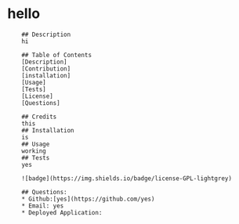# hello
        ## Description
        hi

        ## Table of Contents
        [Description]
        [Contribution]
        [installation]
        [Usage]
        [Tests]
        [License]
        [Questions]

        ## Credits
        this
        ## Installation
        is 
        ## Usage
        working
        ## Tests
        yes

        ![badge](https://img.shields.io/badge/license-GPL-lightgrey)

        ## Questions:
        * Github:[yes](https://github.com/yes)
        * Email: yes
        * Deployed Application: 